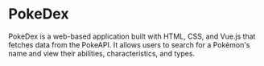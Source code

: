 # PokeDex

PokeDex is a web-based application built with HTML, CSS, and Vue.js that fetches data from the PokeAPI. It allows users to search for a Pokémon's name and view their abilities, characteristics, and types.
